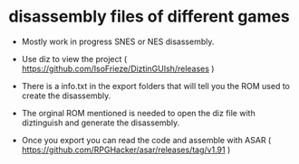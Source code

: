 # disassembly files of different games
- Mostly work in progress SNES or NES disassembly.
- Use diz to view the project ( https://github.com/IsoFrieze/DiztinGUIsh/releases )
- There is a info.txt in the export folders that will tell you the ROM used to create the disassembly. 
- The orginal ROM mentioned is needed to open the diz file with diztinguish and generate the disassembly.

- Once you export you can read the code and assemble with ASAR ( https://github.com/RPGHacker/asar/releases/tag/v1.91 )
